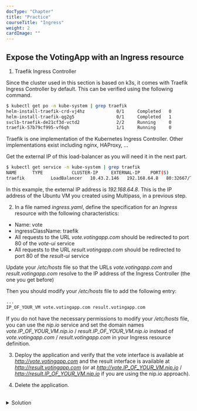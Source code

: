 ```yaml
---
docType: "Chapter"
title: "Practice"
courseTitle: "Ingress"
weight: 2
cardImage: ""
---
```


## Expose the VotingApp with an Ingress resource

1. Traefik Ingress Controller

Since the cluster used in this section is based on k3s, it comes with Traefik Ingress Controller by default. This can be verified using the following command.

```bash
$ kubectl get po -n kube-system | grep traefik
helm-install-traefik-crd-vj4hz            0/1     Completed   0          56m
helm-install-traefik-qg2g5                0/1     Completed   1          56m
svclb-traefik-de21cf3d-vctd2              2/2     Running     0          56m
traefik-57b79cf995-vf6qh                  1/1     Running     0          56m
```


Traefik is one implementation of the Kubernetes Ingress Controller. Other implementations exist including nginx, HAProxy, ...


Get the external IP of this load-balancer as you will need it in the next part. 

``` bash
$ kubectl get service -n kube-system | grep traefik
NAME      TYPE           CLUSTER-IP     EXTERNAL-IP    PORT(S)                      AGE
traefik          LoadBalancer   10.43.2.146   192.168.64.8   80:32667/TCP,443:32545/TCP   57m
```

In this example, the external IP address is *192.168.64.8*. This is the IP address of the Ubuntu VM you created using Multipass, in a previous step.

2. In a file named *ingress.yaml*, define the specification for an *Ingress* resource with the following characteristics:

- Name: vote
- ingressClassName: traefik
- All requests to the URL *vote.votingapp.com* should be redirected to port 80 of the *vote-ui* service
- All requests to the URL *result.votingapp.com* should be redirected to port 80 of the *result-ui* service

Update your */etc/hosts* file so that the URLs *vote.votingapp.com* and *result.votingapp.com* resolve to the IP address of the Ingress Controller (the one you get before)


Then you should modify your */etc/hosts* file to add the following entry:

``` bash
...
IP_OF_YOUR_VM vote.votingapp.com result.votingapp.com
```


If you do not have the necessary permissions to modify your */etc/hosts* file, you can use the *nip.io* service and set the domain names *vote.IP_OF_YOUR_VM.nip.io* / *result.IP_OF_YOUR_VM.nip.io* instead of *vote.votingapp.com* / *result.votingapp.com* in your Ingress resource definition.


3. Deploy the application and verify that the vote interface is available at *http://vote.votingapp.com* and the result interface is available at *http://result.votingapp.com* (or at *http://vote.IP_OF_YOUR_VM.nip.io* / *http://result.IP_OF_YOUR_VM.nip.io* if you are using the nip.io approach).

4. Delete the application.

<br/>
<details>
<summary markdown="span">Solution</summary>

1. The specification for the Ingress resource is as follows:

``` yaml {filename="ingress.yaml"}
apiVersion: networking.k8s.io/v1
kind: Ingress
metadata:
name: vote
spec:
ingressClassName: traefik
rules:
- host: vote.votingapp.com
  http:
    paths:
    - path: /
      pathType: Prefix
      backend:
        service:
          name: vote-ui
          port:
            number: 80
- host: result.votingapp.com
  http:
    paths:
    - path: /
      pathType: Prefix
      backend:
        service:
          name: result-ui
          port:
            number: 80
```

2. Deploy the application with the following command from the *manifests* directory:

``` bash
kubectl apply -f .
```

You can then access the different interfaces using real domain names instead of a port number.

![voteui-3]({{< usestatic "k8s-workshop/voteui-3.png" >}})

![voteui-4]({{< usestatic "k8s-workshop/voteui-4.png" >}})

3. Delete the application with the following command from the *manifests* directory:

``` bash
kubectl delete -f .
```

</details>
